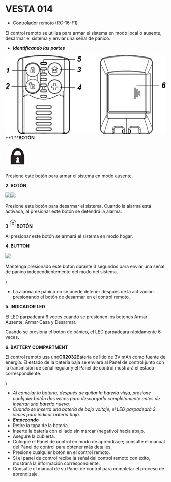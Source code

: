 # VESTA 014

-   Controlador remoto (RC-16-F1)

El control remoto se utiliza para armar el sistema en modo local o ausente, desarmar el sistema y enviar una señal de pánico.

-   _**Identificando las partes**_

![RC-16 2](<.gitbook/assets/0 (2) (1).jpeg>)**1.****BOTÓN**

![઀'ħ4](<.gitbook/assets/1 (9).png>)

Presione este botón para armar el sistema en modo ausente.

**2. BOTÓN**

![](<.gitbook/assets/2 (10).png>)![](<.gitbook/assets/3 (9).png>)

Presione este botón para desarmar el sistema. Cuando la alarma está activada, al presionar este botón se detendrá la alarma.

**3.**![](<.gitbook/assets/4 (9).png>)**BOTÓN**

Al presionar este botón se armará el sistema en modo hogar.

**4. BUTTON**

![](<.gitbook/assets/5 (6) (1).png>)

Mantenga presionado este botón durante 3 segundos para enviar una señal de pánico independientemente del modo del sistema.

\\<Note>

-   La alarma de pánico no se puede detener después de la activación presionando el botón de desarmar en el control remoto.

**5. INDICADOR LED**

El LED parpadeará 6 veces cuando se presionen los botones Armar Ausente, Armar Casa y Desarmar.

Cuando se presiona el botón de pánico, el LED parpadeará rápidamente 6 veces.

**6. BATTERY COMPARTMENT**

El control remoto usa uno**CR2032**Batería de litio de 3V mAh como fuente de energía. El estado de la batería baja se enviará al Panel de control junto con la transmisión de señal regular y el Panel de control mostrará el estado correspondiente.

\\<Note>

-   _Al cambiar la batería, después de quitar la batería vieja, presione cualquier botón dos veces para descargarla completamente antes de insertar una batería nueva._
-   _Cuando se inserta una batería de bajo voltaje, el LED parpadeará 3 veces para indicar batería baja._
-   _**Empezando**_
-   Retire la tapa de la batería.
-   Inserte la batería con el lado sin marcar (negativo) hacia abajo.
-   Asegure la cubierta.
-   Coloque el Panel de control en modo de aprendizaje; consulte el manual del Panel de control para obtener más detalles.
-   Presione cualquier botón en el control remoto.
-   Si el panel de control recibe la señal del control remoto con éxito, mostrará la información correspondiente.
-   Consulte el manual de su Panel de control para completar el proceso de aprendizaje.
